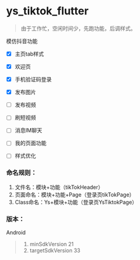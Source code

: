 # ys_tiktok_flutter

> 由于工作忙，空闲时间少，先跑功能，后调样式。

模仿抖音功能

- [x] 主页tab样式
- [x] 欢迎页
- [x] 手机验证码登录
- [x] 发布图片
- [ ] 发布视频
- [ ] 刷短视频
- [ ] 消息IM聊天
- [ ] 我的页面功能
- [ ] 样式优化



### 命名规则：

1. 文件名：模块+功能（tikTokHeader）
2. 页面命名：模块+功能+Page（登录页tikTokPage）
3. Class命名：Ys+模块+功能（登录页YsTiktokPage）



### 版本：

Android
> 1. minSdkVersion 21
> 2. targetSdkVersion 33

